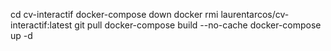 cd cv-interactif
docker-compose down
docker rmi laurentarcos/cv-interactif:latest
git pull
docker-compose build --no-cache
docker-compose up -d